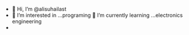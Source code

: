 - 👋 Hi, I’m @alisuhailast
- 👀 I’m interested in ...programing
 🌱 I’m currently learning ...electronics engineering
-

<!---
alisuhailast/alisuhailast is a ✨ special ✨ repository because its `README.md` (this file) appears on your GitHub profile.
You can click the Preview link to take a look at your changes.
--->
